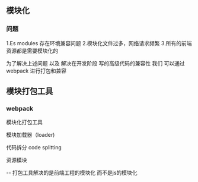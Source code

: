 ## 模块化

### 问题
1.Es modules 存在环境兼容问题
2.模块化文件过多，网络请求频繁
3.所有的前端资源都是需要模块化的

为了解决上述问题 以及 解决在开发阶段 写的高级代码的兼容性 我们 可以通过webpack 进行打包和兼容

## 模块打包工具

### webpack

模块化打包工具

模块加载器（loader)

代码拆分 code splitting

资源模块

-- 打包工具解决的是前端工程的模块化 而不是js的模块化

